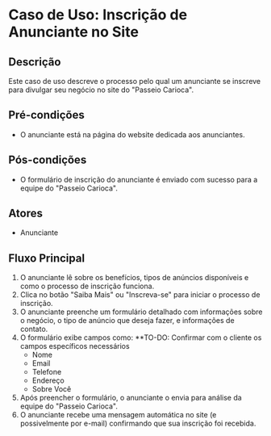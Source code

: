 # Caso de Uso: Inscrição de Anunciante no Site

## Descrição
Este caso de uso descreve o processo pelo qual um anunciante se inscreve para divulgar seu negócio no site do "Passeio Carioca".

## Pré-condições
- O anunciante está na página do website dedicada aos anunciantes.

## Pós-condições
- O formulário de inscrição do anunciante é enviado com sucesso para a equipe do "Passeio Carioca".

## Atores
- Anunciante

## Fluxo Principal
1. O anunciante lê sobre os benefícios, tipos de anúncios disponíveis e como o processo de inscrição funciona.
2. Clica no botão "Saiba Mais" ou "Inscreva-se" para iniciar o processo de inscrição.
3. O anunciante preenche um formulário detalhado com informações sobre o negócio, o tipo de anúncio que deseja fazer, e informações de contato.
4. O formulário exibe campos como:
**TO-DO: Confirmar com o cliente os campos específicos necessários
   - Nome
   - Email
   - Telefone
   - Endereço
   - Sobre Você
5. Após preencher o formulário, o anunciante o envia para análise da equipe do "Passeio Carioca".
6. O anunciante recebe uma mensagem automática no site (e possivelmente por e-mail) confirmando que sua inscrição foi recebida.

